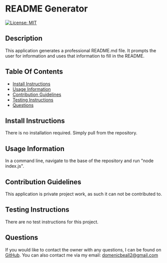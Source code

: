 # README Generator
[![License: MIT](https://img.shields.io/badge/License-MIT-yellow.svg)](https://opensource.org/licenses/MIT)

## Description
This application generates a professional README.md file. It prompts the user for information and uses that information to fill in the README.

## Table Of Contents
- [Install Instructions](#install-instructions)
- [Usage Information](#usage-information)
- [Contribution Guidelines](#contribution-guidelines)
- [Testing Instructions](#testing-instructions)
- [Questions](#questions)


## Install Instructions
There is no installation required. Simply pull from the repository.

## Usage Information
In a command line, navigate to the base of the repository and run "node index.js".

## Contribution Guidelines
This application is private project work, as such it can not be contributed to.

## Testing Instructions
There are no test instructions for this project.

## Questions
If you would like to contact the owner with any questions, I can be found on <a href="https://www.github.com/DomenicBeall">GitHub<a>.
You can also contact me via my email: domenicbeall2@gmail.com